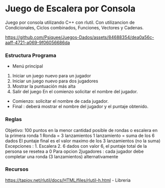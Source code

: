 # Juego de Escalera por Consola 
Juego por consola utilizando C++ con rlutil. Con utilizancion de Condicionales, Ciclos combinados, Funciones, Vectores y Cadenas.


https://github.com/Psiquee/Juegos-Dados/assets/84688354/dea0a56c-aaff-4721-a069-9f06056686da




### Estructura Programa
- Menú principal 
1. Iniciar un juego nuevo para un jugador
2. Iniciar un juego nuevo para dos jugadores
3. Mostrar la puntuación más alta
4. Salir del juego
En el comienzo solicitar el nombre del jugador.

- Comienzo: solicitar el nombre de cada jugador. 
- Final : deberá mostrar el nombre del jugador y el puntaje obtenido.

### Reglas

Objetivo:   100 puntos en la menor cantidad posible de  rondas o escalera en la primera ronda
1 Ronda =  3 lanzamientos
1 lanzamiento =  suma de los 6 dados
El  puntaje final es el valor maximo de los 3 lanzamientos (no la suma)
Excepciones : 1. Escalera 2.  6 dados con valor 6, el puntaje total de la persona se resetea a 0
Para opcion 2jugadores : cada jugador debe completar una ronda (3 lanzamientos) alternativamente


### Recursos 
https://tapiov.net/rlutil/docs/HTML/files/rlutil-h.html - Libreria


